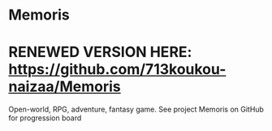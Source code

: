 # Memoris

# RENEWED VERSION HERE: https://github.com/713koukou-naizaa/Memoris

Open-world, RPG, adventure, fantasy game. See project Memoris on GitHub for progression board
